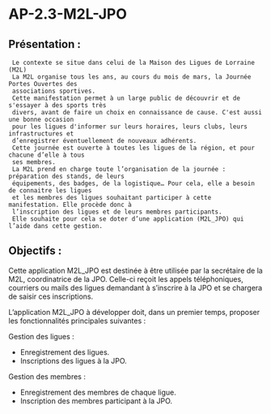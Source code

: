 # AP-2.3-M2L-JPO

## Présentation :
 ```
  Le contexte se situe dans celui de la Maison des Ligues de Lorraine (M2L)
  La M2L organise tous les ans, au cours du mois de mars, la Journée Portes Ouvertes des
  associations sportives.
  Cette manifestation permet à un large public de découvrir et de s'essayer à des sports très
  divers, avant de faire un choix en connaissance de cause. C'est aussi une bonne occasion
  pour les ligues d'informer sur leurs horaires, leurs clubs, leurs infrastructures et
  d’enregistrer éventuellement de nouveaux adhérents.
  Cette journée est ouverte à toutes les ligues de la région, et pour chacune d’elle à tous
  ses membres.
  La M2L prend en charge toute l’organisation de la journée : préparation des stands, de leurs
  équipements, des badges, de la logistique… Pour cela, elle a besoin de connaitre les ligues
  et les membres des ligues souhaitant participer à cette manifestation. Elle procède donc à
  l’inscription des ligues et de leurs membres participants.
  Elle souhaite pour cela se doter d’une application (M2L_JPO) qui l’aide dans cette gestion.
```

## Objectifs :

Cette application M2L_JPO est destinée à être utilisée par la secrétaire de la M2L,
coordinatrice de la JPO. Celle-ci reçoit les appels téléphoniques, courriers ou mails des
ligues demandant à s’inscrire à la JPO et se chargera de saisir ces inscriptions.

L’application M2L_JPO à développer doit, dans un premier temps, proposer les fonctionnalités principales suivantes :

Gestion des ligues :
 * Enregistrement des ligues.
 * Inscriptions des ligues à la JPO.
 
Gestion des membres : 
 * Enregistrement des membres de chaque ligue. 
 * Inscription des membres participant à la JPO.

<!--
## Compétences :

Dans ce projet, nous avons mis en oeuvre les compétences suivantes :

- Travailler en mode projet

- Mettre à disposition des utilisateurs un service informatique

Nous avons travaillé en mode projet parce que nous avons planifier les tâches à réaliser. Nous avons mis à disposition des utilisateurs un service informatique parce que nous avons créé une application et fait des tests pour vérifier que tout fonctionne.
-->
